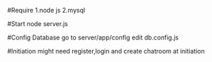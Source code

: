 #Require
1.node js
2.mysql

#Start
node server.js

#Config Database
go to server/app/config
edit db.config.js

#Initiation
might need register,login and create chatroom at initiation
